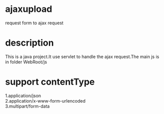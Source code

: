 # ajaxupload
request form to ajax request
# description
This is a java project.It use servlet to handle the ajax request.The main js is in folder WebRoot/js
# support contentType
1.application/json<br/>
2.application/x-www-form-urlencoded<br/>
3.multipart/form-data
